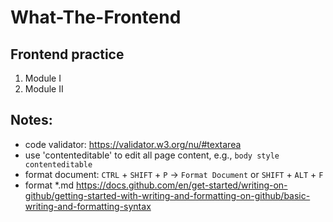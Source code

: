 # What-The-Frontend

## Frontend practice
1. Module I
1. Module II

## Notes:
 - code validator: https://validator.w3.org/nu/#textarea 
 - use 'contenteditable' to edit all page content, e.g., `body style contenteditable`
 - format document: `CTRL` + `SHIFT` + `P` -> `Format Document` or `SHIFT` + `ALT` + `F`
 - format *.md https://docs.github.com/en/get-started/writing-on-github/getting-started-with-writing-and-formatting-on-github/basic-writing-and-formatting-syntax 